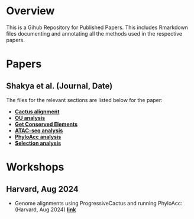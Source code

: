 # Overview 
This is a Gihub Repository for Published Papers. This includes Rmarkdown files documenting and annotating all the methods used in the respective papers.

# Papers
## Shakya et al. (Journal, Date)
The files for the relevant sections are listed below for the paper: 

* [**Cactus alignment**](https://subirshakya.github.io/projects_rmarkdown/cactus.html)
* [**OU analysis**](https://subirshakya.github.io/projects_rmarkdown/bayou.html)
* [**Get Conserved Elements**](https://subirshakya.github.io/projects_rmarkdown/get_conserved_elements.html)
* [**ATAC-seq analysis**](https://subirshakya.github.io/projects_rmarkdown/ATAC.html)
* [**PhyloAcc analysis**](https://subirshakya.github.io/projects_rmarkdown/phyloacc_filt.html)
* [**Selection analysis**](https://subirshakya.github.io/projects_rmarkdown/selection.html)

# Workshops
## Harvard, Aug 2024 

* Genome alignments using ProgressiveCactus and running PhyloAcc: (Harvard, Aug 2024) 
  [**link**](https://subirshakya.github.io/projects_rmarkdown/genome_workshop.html)
